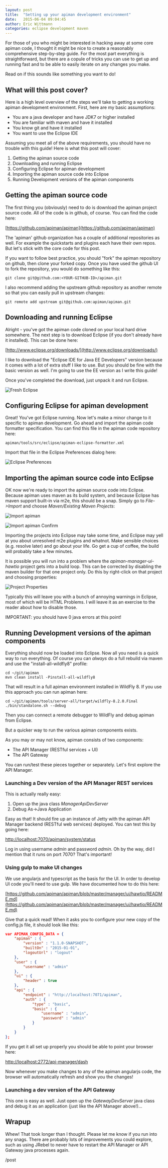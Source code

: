 ```yaml
---
layout: post
title:  "Setting up your apiman development environment"
date:   2015-06-04 09:04:45
author: Eric Wittmann
categories: eclipse development maven
---
```

For those of you who might be interested in hacking away at some core apiman code,
I thought it might be nice to create a reasonably comprehensive step-by-step
guide.  For the most part everything is straightforward, but there are a copule
of tricks you can use to get up and running fast and to be able to easily
iterate on any changes you make.

Read on if this sounds like something you want to do!

<!--more-->

## What will this post cover?
Here is a high level overview of the steps we'll take to getting a working
apiman development environment.  First, here are my basic assumptions:

* You are a java developer and have JDK7 or higher installed
* You are familiar with maven and have it installed
* You know git and have it installed
* You want to use the Eclipse IDE

Assuming you meet all of the above requirements, you should have no trouble
with this guide!  Here is what this post will cover:

1. Getting the apiman source code
2. Downloading and running Eclipse
3. Configuring Eclipse for apiman development
4. Importing the apiman source code into Eclipse
5. Running Development versions of the apiman components

## Getting the apiman source code
The first thing you (obviously) need to do is download the apiman project
source code.  All of the code is in github, of course.  You can find the
code here:

[https://github.com/apiman/apiman](https://github.com/apiman/apiman)

The 'apiman' github organization has a couple of additional repositories as
well.  For example the quickstarts and plugins each have their own repos.
But let's stick with the core code for this post.

If you want to follow best practice, you should "fork" the apiman repository
on github, then clone your forked copy.  Once you have used the github UI
to fork the repository, you would do something like this:

```shell
git clone git@github.com:<YOUR-GITHUB-ID>/apiman.git
```

I also recommend adding the upstream github repository as another remote
so that you can easily pull in upstream changes:

```shell
git remote add upstream git@github.com:apiman/apiman.git
```

## Downloading and running Eclipse
Alright - you've got the apiman code cloned on your local hard drive
somewhere.  The next step is to download Eclipse (if you don't already
have it installed).  This can be done here:

[http://www.eclipse.org/downloads/](http://www.eclipse.org/downloads/)

I like to download the "Eclipse IDE for Java EE Developers" version
because it comes with a lot of extra stuff I like to use.  But you should
be fine with the basic version as well.  I'm going to use the EE version
as I write this guide!

Once you've completed the download, just unpack it and run Eclipse.

![Fresh Eclipse](/blog/images/2015-06-04/eclipse-fresh.png)

## Configuring Eclipse for apiman development
Great!  You've got Eclipse running.  Now let's make a minor change
to it specific to apiman development.  Go ahead and import the apiman code
formatter specification.  You can find this file in the apiman code
repository here:

```
apiman/tools/src/eclipse/apiman-eclipse-formatter.xml
```

Import that file in the Eclipse Preferences dialog here:

![Eclipse Preferences](/blog/images/2015-06-04/eclipse-formatter.png)

## Importing the apiman source code into Eclipse
OK now we're ready to import the apiman source code into Eclipse.  Because
apiman uses maven as its build system, and because Eclipse has maven support
built-in via m2e, this should be a snap.  Simply go to *File->Import* and
choose *Maven/Existing Maven Projects*:

![Import apiman](/blog/images/2015-06-04/import-apiman.png)

![Import apiman Confirm](/blog/images/2015-06-04/import-apiman-2.png)

Importing the projects into Eclipse may take some time, and Eclipse may
yell at you about unresolved m2e plugins and whatnot.  Make sensible choices
(e.g. resolve later) and go about your life.  Go get a cup of coffee, the
build will probably take a few minutes.

It is possible you will run into a problem where the *apiman-manager-ui-hawtio*
project gets into a build loop.  This can be corrected by disabling the
maven builder for that one project only.  Do this by right-click on that
project and choosing properties:

![Project Properties](/blog/images/2015-06-04/project-properties.png)

Typically this will leave you with a bunch of annoying warnings in Eclipse,
most of which will be HTML Problems.  I will leave it as an exercise to the
reader about how to disable those.

IMPORTANT:  you should have 0 java errors at this point!

## Running Development versions of the apiman components
Everything should now be loaded into Eclipse.  Now all you need is a quick
way to run everything.  Of course you can *always* do a full rebuild via
maven and use the "install-all-wildfly8" profile:

```shell
cd ~/git/apiman
mvn clean install -Pinstall-all-wildfly8
```

That will result in a full apiman environment installed in WildFly 8.  If you
use this approach you can run apiman here:

```shell
cd ~/git/apiman/tools/server-all/target/wildfly-8.2.0.Final
./bin/standalone.sh --debug
```

Then you can connect a remote debugger to WildFly and debug apiman from Eclipse.

But a quicker way to run the various apiman components exists.

As you may or may not know, apiman consists of two components:
* The API Manager (RESTful services + UI)
* The API Gateway

You can run/test these pieces together or separately.  Let's first explore
the API Manager.

### Launching a Dev version of the API Manager REST services
This is actually really easy:
1. Open up the java class *ManagerApiDevServer*
2. Debug As->Java Application

Easy as that!  It should fire up an instance of Jetty with the apiman API
Manager backend (RESTful web services) deployed.  You can test this by going
here:

[http://localhost:7070/apiman/system/status](http://localhost:7070/apiman/system/status)

Log in using username *admin* and password *admin*.  Oh by the way, did I mention
that it runs on port 7070?  That's important!

### Using gulp to make UI changes
We use angularjs and typescript as the basis for the UI.  In order to develop
UI code you'll need to use gulp.  We have documented how to do this here:

[https://github.com/apiman/apiman/blob/master/manager/ui/hawtio/README.md](https://github.com/apiman/apiman/blob/master/manager/ui/hawtio/README.md)

Give that a quick read!  When it asks you to configure your new copy of the
config.js file, it should look like this:

```json
var APIMAN_CONFIG_DATA = {
    "apiman" : {
        "version" : "1.1.0-SNAPSHOT",
        "builtOn" : "2015-01-01",
        "logoutUrl" : "logout"
    },
    "user" : {
        "username" : "admin"
    },
    "ui" : {
        "header" : true
    },
    "api" : {
        "endpoint" : "http://localhost:7071/apiman",
        "auth" : {
            "type" : "basic",
            "basic" : {
                "username" : "admin",
                "password" : "admin"
            }
        }
    }
};
```

If you get it all set up properly you should be able to point your browser here:

[http://localhost:2772/api-manager/dash](http://localhost:2772/api-manager/dash)

Now whenever you make changes to any of the apiman angularjs code, the browser
will automatically refresh and show you the changes!

### Launching a dev version of the API Gateway
This one is easy as well.  Just open up the *GatewayDevServer* java class
and debug it as an application (just like the API Manager above!)...


## Wrapup
Whew!  That took longer than I thought.  Please let me know if you run into
any snags.  There are probably lots of improvements you could explore, such as
using JRebel to never have to restart the API Manager or API Gateway java
processes again.

/post
